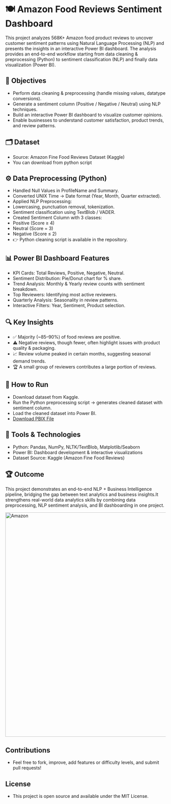 # 🍽️ Amazon Food Reviews Sentiment Dashboard
This project analyzes 568K+ Amazon food product reviews to uncover customer sentiment patterns using Natural Language Processing (NLP) and presents the insights in an interactive Power BI dashboard.
The analysis provides an end-to-end workflow starting from data cleaning & preprocessing (Python) to sentiment classification (NLP) and finally data visualization (Power BI).

## 🎯 Objectives
- Perform data cleaning & preprocessing (handle missing values, datatype conversions).
- Generate a sentiment column (Positive / Negative / Neutral) using NLP techniques.
- Build an interactive Power BI dashboard to visualize customer opinions.
- Enable businesses to understand customer satisfaction, product trends, and review patterns.

## 🗂 Dataset
- Source: Amazon Fine Food Reviews Dataset (Kaggle)
- You can download from python script

## ⚙️ Data Preprocessing (Python)
- Handled Null Values in ProfileName and Summary.
- Converted UNIX Time → Date format (Year, Month, Quarter extracted).
- Applied NLP Preprocessing:
- Lowercasing, punctuation removal, tokenization.
- Sentiment classification using TextBlob / VADER.
- Created Sentiment Column with 3 classes:
- Positive (Score ≥ 4)
- Neutral (Score = 3)
- Negative (Score ≤ 2)
- 👉 Python cleaning script is available in the repository.

## 📊 Power BI Dashboard Features
- KPI Cards: Total Reviews, Positive, Negative, Neutral.
- Sentiment Distribution: Pie/Donut chart for % share.
- Trend Analysis: Monthly & Yearly review counts with sentiment breakdown.
- Top Reviewers: Identifying most active reviewers.
- Quarterly Analysis: Seasonality in review patterns.
- Interactive Filters: Year, Sentiment, Product selection.

 ## 🔍 Key Insights
- ✅ Majority (~85–90%) of food reviews are positive.
- ⚠️ Negative reviews, though fewer, often highlight issues with product quality & packaging.
- 📈 Review volume peaked in certain months, suggesting seasonal demand trends.
- 🏆 A small group of reviewers contributes a large portion of reviews.

 ## 🚀 How to Run
- Download dataset from Kaggle.
- Run the Python preprocessing script → generates cleaned dataset with sentiment column.
- Load the cleaned dataset into Power BI.
- [Download PBIX File](https://drive.google.com/file/d/1pu2ws05kF7pcMEPTSDtfk-kHUgRjd7nM/view?usp=sharing)

##  📌 Tools & Technologies
- Python: Pandas, NumPy, NLTK/TextBlob, Matplotlib/Seaborn
- Power BI: Dashboard development & interactive visualizations
- Dataset Source: Kaggle (Amazon Fine Food Reviews)

## 🏆 Outcome
This project demonstrates an end-to-end NLP + Business Intelligence pipeline, bridging the gap between text analytics and business insights.It strengthens real-world data analytics skills by combining data preprocessing, NLP sentiment analysis, and BI dashboarding in one project.

<img width="1267" height="705" alt="Amazon" src="https://github.com/user-attachments/assets/088c1b55-0a91-413b-a2ec-847fa6d203ca" />

## Contributions 
- Feel free to fork, improve, add features or difficulty levels, and submit pull requests!

## License
- This project is open source and available under the MIT License.
